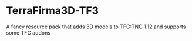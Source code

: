 # TerraFirma3D-TF3
A fancy resource pack that adds 3D models to TFC:TNG 1.12 and supports some TFC addons
